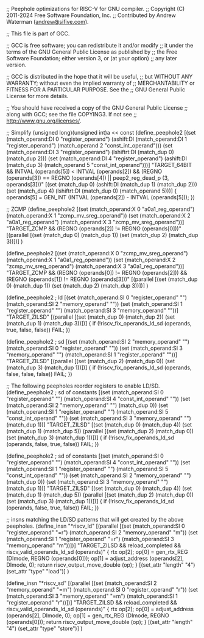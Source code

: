 ;; Peephole optimizations for RISC-V for GNU compiler.
;; Copyright (C) 2011-2024 Free Software Foundation, Inc.
;; Contributed by Andrew Waterman (andrew@sifive.com).

;; This file is part of GCC.

;; GCC is free software; you can redistribute it and/or modify
;; it under the terms of the GNU General Public License as published by
;; the Free Software Foundation; either version 3, or (at your option)
;; any later version.

;; GCC is distributed in the hope that it will be useful,
;; but WITHOUT ANY WARRANTY; without even the implied warranty of
;; MERCHANTABILITY or FITNESS FOR A PARTICULAR PURPOSE.  See the
;; GNU General Public License for more details.

;; You should have received a copy of the GNU General Public License
;; along with GCC; see the file COPYING3.  If not see
;; <http://www.gnu.org/licenses/>.

;; Simplify (unsigned long)(unsigned int)a << const
(define_peephole2
  [(set (match_operand:DI 0 "register_operand")
	(ashift:DI (match_operand:DI 1 "register_operand")
		   (match_operand 2 "const_int_operand")))
   (set (match_operand:DI 3 "register_operand")
	(lshiftrt:DI (match_dup 0) (match_dup 2)))
   (set (match_operand:DI 4 "register_operand")
	(ashift:DI (match_dup 3) (match_operand 5 "const_int_operand")))]
  "TARGET_64BIT
   && INTVAL (operands[5]) < INTVAL (operands[2])
   && (REGNO (operands[3]) == REGNO (operands[4])
       || peep2_reg_dead_p (3, operands[3]))"
  [(set (match_dup 0)
	(ashift:DI (match_dup 1) (match_dup 2)))
   (set (match_dup 4)
	(lshiftrt:DI (match_dup 0) (match_operand 5)))]
{
  operands[5] = GEN_INT (INTVAL (operands[2]) - INTVAL (operands[5]));
})

;; ZCMP
(define_peephole2
  [(set (match_operand:X 0 "a0a1_reg_operand")
        (match_operand:X 1 "zcmp_mv_sreg_operand"))
   (set (match_operand:X 2 "a0a1_reg_operand")
        (match_operand:X 3 "zcmp_mv_sreg_operand"))]
  "TARGET_ZCMP
   && (REGNO (operands[2]) != REGNO (operands[0]))"
  [(parallel [(set (match_dup 0)
                   (match_dup 1))
              (set (match_dup 2)
                   (match_dup 3))])]
)

(define_peephole2
  [(set (match_operand:X 0 "zcmp_mv_sreg_operand")
        (match_operand:X 1 "a0a1_reg_operand"))
   (set (match_operand:X 2 "zcmp_mv_sreg_operand")
        (match_operand:X 3 "a0a1_reg_operand"))]
  "TARGET_ZCMP
   && (REGNO (operands[0]) != REGNO (operands[2]))
   && (REGNO (operands[1]) != REGNO (operands[3]))"
  [(parallel [(set (match_dup 0)
                   (match_dup 1))
              (set (match_dup 2)
                   (match_dup 3))])]
)

(define_peephole2 ; ld
  [(set (match_operand:SI 0 "register_operand" "")
	(match_operand:SI 2 "memory_operand" ""))
   (set (match_operand:SI 1 "register_operand" "")
	(match_operand:SI 3 "memory_operand" ""))]
  "TARGET_ZILSD"
  [(parallel [(set (match_dup 0) (match_dup 2))
	      (set (match_dup 1) (match_dup 3))])]
{
  if (!riscv_fix_operands_ld_sd (operands, true, false, false))
    FAIL;
})

(define_peephole2 ; sd
  [(set (match_operand:SI 2 "memory_operand" "")
	(match_operand:SI 0 "register_operand" ""))
   (set (match_operand:SI 3 "memory_operand" "")
	(match_operand:SI 1 "register_operand" ""))]
  "TARGET_ZILSD"
  [(parallel [(set (match_dup 2) (match_dup 0))
	      (set (match_dup 3) (match_dup 1))])]
{
  if (!riscv_fix_operands_ld_sd (operands, false, false, false))
    FAIL;
})

;; The following peepholes reorder registers to enable LD/SD.
(define_peephole2 ; sd of constants
  [(set (match_operand:SI 0 "register_operand" "")
	(match_operand:SI 4 "const_int_operand" ""))
   (set (match_operand:SI 2 "memory_operand" "")
	(match_dup 0))
   (set (match_operand:SI 1 "register_operand" "")
	(match_operand:SI 5 "const_int_operand" ""))
   (set (match_operand:SI 3 "memory_operand" "")
	(match_dup 1))]
  "TARGET_ZILSD"
  [(set (match_dup 0) (match_dup 4))
   (set (match_dup 1) (match_dup 5))
   (parallel [(set (match_dup 2) (match_dup 0))
	      (set (match_dup 3) (match_dup 1))])]
{
  if (!riscv_fix_operands_ld_sd (operands, false, true, false))
    FAIL;
})

(define_peephole2 ; sd of constants
  [(set (match_operand:SI 0 "register_operand" "")
	(match_operand:SI 4 "const_int_operand" ""))
   (set (match_operand:SI 1 "register_operand" "")
	(match_operand:SI 5 "const_int_operand" ""))
   (set (match_operand:SI 2 "memory_operand" "")
	(match_dup 0))
   (set (match_operand:SI 3 "memory_operand" "")
	(match_dup 1))]
  "TARGET_ZILSD"
  [(set (match_dup 0) (match_dup 4))
   (set (match_dup 1) (match_dup 5))
   (parallel [(set (match_dup 2) (match_dup 0))
	      (set (match_dup 3) (match_dup 1))])]
{
  if (!riscv_fix_operands_ld_sd (operands, false, true, false))
     FAIL;
})

;; insns matching the LD/SD patterns that will get created by the above peepholes.
(define_insn "*riscv_ld"
  [(parallel [(set (match_operand:SI 0 "register_operand" "=r")
		   (match_operand:SI 2 "memory_operand" "m"))
	      (set (match_operand:SI 1 "register_operand" "=r")
		   (match_operand:SI 3 "memory_operand" "m"))])]
  "TARGET_ZILSD && reload_completed
  && riscv_valid_operands_ld_sd (operands)"
  {
    rtx op[2];
    op[0] = gen_rtx_REG (DImode, REGNO (operands[0]));
    op[1] = adjust_address (operands[2], DImode, 0);
    return riscv_output_move_double (op);
  }
  [(set_attr "length" "4")
   (set_attr "type" "load")]
)

(define_insn "*riscv_sd"
  [(parallel [(set (match_operand:SI 2 "memory_operand" "=m")
		   (match_operand:SI 0 "register_operand" "r"))
	      (set (match_operand:SI 3 "memory_operand" "=m")
		   (match_operand:SI 1 "register_operand" "r"))])]
  "TARGET_ZILSD && reload_completed
  && riscv_valid_operands_ld_sd (operands)"
  {
    rtx op[2];
    op[0] = adjust_address (operands[2], DImode, 0);
    op[1] = gen_rtx_REG (DImode, REGNO (operands[0]));
    return riscv_output_move_double (op);
  }
  [(set_attr "length" "4")
   (set_attr "type" "store")]
)
